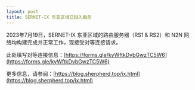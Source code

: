 ```yaml
---
layout: post
title: SERNET-IX 东亚区域已投入服务
---
```


2023年7月19日，SERNET-IX 东亚区域的路由服务器（RS1 & RS2）和 N2N 网络均构建完成并正常工作，现接受对等连接请求。

此处填写对等连接信息：[https://forms.gle/kyWftkDvbGwzTC5W6](https://forms.gle/kyWftkDvbGwzTC5W6)

更多信息，请参阅：[https://blog.sherpherd.top/ix.html](https://blog.sherpherd.top/ix.html)